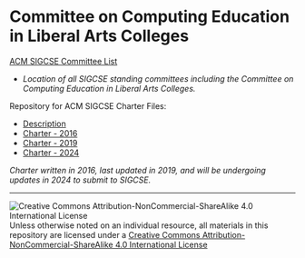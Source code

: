 # Committee on Computing Education in Liberal Arts Colleges #
[ACM SIGCSE Committee List](https://sigcse.org/programs/committees/index.html)

- *Location of all SIGCSE standing committees including the Committee on Computing Education in Liberal Arts Colleges.*

Repository for ACM SIGCSE Charter Files:

- [Description](description.md)
- [Charter - 2016](charter-2016.md)
- [Charter - 2019](charter-2019.md)
- [Charter - 2024](charter-2024.md)

*Charter written in 2016, last updated in 2019, and will be undergoing updates in 2024 to submit to SIGCSE.*

___
![Creative Commons Attribution-NonCommercial-ShareAlike 4.0 International License](https://i.creativecommons.org/l/by-nc-sa/4.0/88x31.png "Creative Commons Attribution-NonCommercial-ShareAlike 4.0 International License") Unless otherwise noted on an individual resource, all materials in this repository are licensed under a [Creative Commons Attribution-NonCommercial-ShareAlike 4.0 International License](http://creativecommons.org/licenses/by-nc-sa/4.0/)
